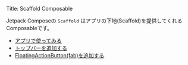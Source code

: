 Title: Scaffold Composable

Jetpack Composeの `Scaffold` はアプリの下地(Scaffold)を提供してくれるComposableです。

- [アプリで使ってみる](./app.html)
- [トップバーを追加する](./topBar.html)
- [FloatingActionButton(fab)を追加する](./fab.html)
